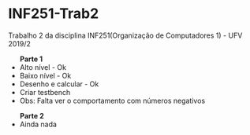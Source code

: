 # INF251-Trab2
Trabalho 2  da disciplina INF251(Organização de Computadores 1) - UFV 2019/2
<ul>
<b>Parte 1</b>
  <li>Alto nível - Ok</li>
  <li>Baixo nível - Ok</li>
  <li>Desenho e calcular - Ok</li>
  <li>Criar testbench</li>
  <li>Obs: Falta ver o comportamento com números negativos</li>
</ul>
<ul>
<b>Parte 2</b>
  <li>Ainda nada</li>
</ul>
